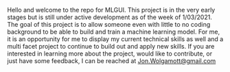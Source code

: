 Hello and welcome to the repo for MLGUI. This project is in the very early stages but is still under active development as of the week of 1/03/2021. The goal of this project is to allow someone even with little to no coding background to be able to build and train a machine learning model. For me, it is an opportunity for me to display my current technical skills as well and a multi facet project to continue to build out and apply new skills. If you are interested in learning more about the project, would like to contribute, or just have some feedback, I can be reached at Jon.Wolgamott@gmail.com
